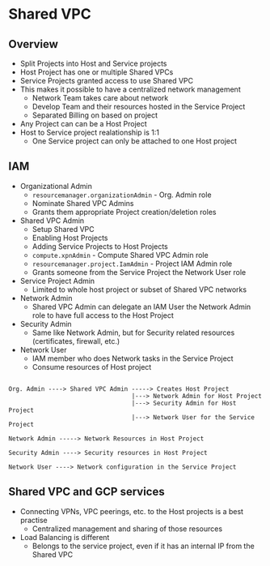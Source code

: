 # Shared VPC

## Overview

* Split Projects into Host and Service projects
* Host Project has one or multiple Shared VPCs
* Service Projects granted access to use Shared VPC
* This makes it possible to have a centralized network management
  * Network Team takes care about network
  * Develop Team and their resources hosted in the Service Project
  * Separated Billing on based on project
* Any Project can can be a Host Project
* Host to Service project realationship is 1:1
  * One Service project can only be attached to one Host project

## IAM

* Organizational Admin
  * `resourcemanager.organizationAdmin` - Org. Admin role
  * Nominate Shared VPC Admins
  * Grants them appropriate Project creation/deletion roles
* Shared VPC Admin
  * Setup Shared VPC
  * Enabling Host Projects
  * Adding Service Projects to Host Projects
  * `compute.xpnAdmin` - Compute Shared VPC Admin role
  * `resourcemanager.project.IamAdmin` - Project IAM Admin role
  * Grants someone from the Service Project the Network User role
* Service Project Admin
  * Limited to whole host project or subset of Shared VPC networks
* Network Admin
  * Shared VPC Admin can delegate an IAM User the Network Admin role to have full access to the Host Project
* Security Admin
  * Same like Network Admin, but for Security related resources (certificates, firewall, etc.)
* Network User
  * IAM member who does Network tasks in the Service Project
  * Consume resources of Host project

 ```text

Org. Admin ----> Shared VPC Admin -----> Creates Host Project
                                   |---> Network Admin for Host Project
                                   |---> Security Admin for Host Project
                                   |---> Network User for the Service Project

Network Admin -----> Network Resources in Host Project

Security Admin ----> Security resources in Host Project

Network User ----> Network configuration in the Service Project

```

## Shared VPC and GCP services

* Connecting VPNs, VPC peerings, etc. to the Host projects is a best practise
  * Centralized management and sharing of those resources
* Load Balancing is different
  * Belongs to the service project, even if it has an internal IP from the Shared VPC
